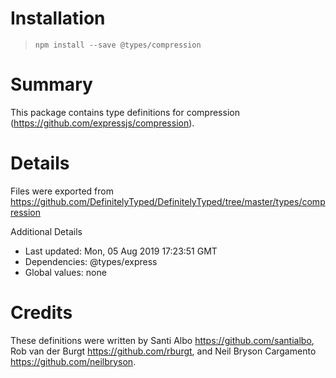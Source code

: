 # Installation
> `npm install --save @types/compression`

# Summary
This package contains type definitions for compression (https://github.com/expressjs/compression).

# Details
Files were exported from https://github.com/DefinitelyTyped/DefinitelyTyped/tree/master/types/compression

Additional Details
 * Last updated: Mon, 05 Aug 2019 17:23:51 GMT
 * Dependencies: @types/express
 * Global values: none

# Credits
These definitions were written by Santi Albo <https://github.com/santialbo>, Rob van der Burgt <https://github.com/rburgt>, and Neil Bryson Cargamento <https://github.com/neilbryson>.
